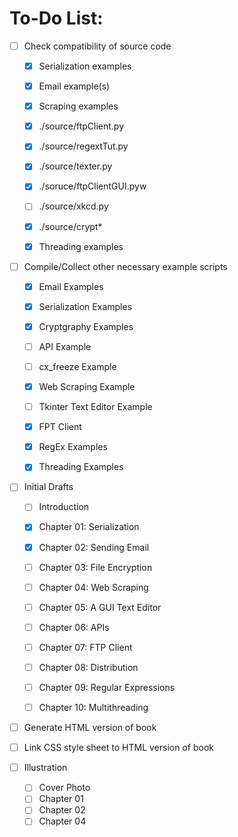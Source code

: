 # To-Do List:

- [ ] Check compatibility of source code
  - [x] Serialization examples
  - [x] Email example(s)
  - [x] Scraping examples
  - [x] ./source/ftpClient.py
  - [x] ./source/regextTut.py
  - [x] ./source/texter.py
  - [x] ./soruce/ftpClientGUI.pyw
  - [ ] ./source/xkcd.py
  - [x] ./source/crypt\*
  - [x] Threading examples


- [ ] Compile/Collect other necessary example
  scripts
  - [x] Email Examples
  - [x] Serialization Examples
  - [x] Cryptgraphy Examples
  - [ ] API Example
  - [ ] cx\_freeze Example
  - [x] Web Scraping Example
  - [ ] Tkinter Text Editor Example
  - [x] FPT Client
  - [x] RegEx Examples
  - [x] Threading Examples


- [ ] Initial Drafts
  - [ ] Introduction
  - [x] Chapter 01: Serialization
  - [x] Chapter 02: Sending Email
  - [ ] Chapter 03: File Encryption
  - [ ] Chapter 04: Web Scraping
  - [ ] Chapter 05: A GUI Text Editor
  - [ ] Chapter 06: APIs
  - [ ] Chapter 07: FTP Client
  - [ ] Chapter 08: Distribution
  - [ ] Chapter 09: Regular Expressions
  - [ ] Chapter 10: Multithreading


- [ ] Generate HTML version of book
- [ ] Link CSS style sheet to HTML version of book


- [ ] Illustration
  - [ ] Cover Photo
  - [ ] Chapter 01
  - [ ] Chapter 02
  - [ ] Chapter 04
